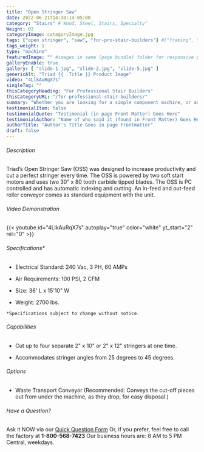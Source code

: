 ```yaml
---
title: "Open Stringer Saw"
date: 2022-06-21T14:30:14-05:00
category: "Stairs" # Wood, Steel, Stairs, Specialty"
Weight: 02
categoryImage: categoryImage.jpg
tags: ["open stringer", "saw", "for-pro-stair-builders"] #["framing", "table", "mobile", "stick-builder" "shed-builder"]
tags_weight: 1
type: "machine"
featuredImage: "" #images in same (page bundle) folder for responsive processing
galleryEnable: true
gallery: [ "slide-1.jpg", "slide-2.jpg", "slide-5.jpg" ]
genericAlt: "Triad {{ .Title }} Product Image"
video: "4LlkAuRqX7s"
singleTag: ""
thisCategoryHeading: "For Professional Stair Builders"
thisCategoryURL: "/for-professional-stair-builders/"
summary: "Whether you are looking for a simple component machine, or an entire modular line, Triad surely has just what you need."
testimonialItem: false
testimonialQuote: "Testimonial (in page Front Matter) Goes Here"
testimonialAuthor: "Name of who said it (found in Front Matter) Goes Here"
authorTitle: "Author's Title Goes in page Frontmatter"
draft: false
---
```


###### Description

Triad’s Open Stringer Saw (OSS) was designed to increase productivity and cut a perfect stringer every time. The OSS is powered by two soft start motors and uses two 30” x 80 tooth carbide tipped blades. The OSS is PC controlled and has automatic indexing and cutting. An in-feed and out-feed roller conveyor comes as standard equipment with the unit.

###### Video Demonstration

{{< youtube id="4LlkAuRqX7s" autoplay="true" color="white" yt_start="2" rel="0" >}}

###### Specifications*

- Electrical Standard: 240 Vac, 3 PH, 60 AMPs

- Air Requirements: 100 PSI, 2 CFM

- Size: 36' L x 15'10" W

- Weight: 2700 lbs.

`*Specifications subject to change without notice.`

###### Capabilities

- Cut up to four separate 2" x 10" or 2" x 12" stringers at one time.

- Accommodates stringer angles from 25 degrees to 45 degrees.

###### Options

- Waste Transport Conveyor (Recommended: Conveys the cut-off pieces out from under the machine, as they drop, for easy disposal.)

###### Have a Question?

Ask it NOW via our [Quick Question Form](#qq)
Or, if you prefer, feel free to call the factory at **1-800-568-7423**
Our business hours are: 8 AM to 5 PM Central, weekdays.
